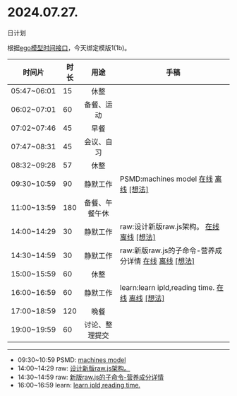 # 2024.07.27.
日计划

根据[ego模型时间接口](https://gitee.com/hyg/blog/blob/master/timeflow.md)，今天绑定模版1(1b)。

| 时间片 | 时长 | 用途 | 手稿 |
| --- | --- | :---: | --- |
| 05:47~06:01 | 15 | 休整 |  |
| 06:02~07:01 | 60 | 备餐、运动 |  |
| 07:02~07:46 | 45 | 早餐 |  |
| 07:47~08:31 | 45 | 会议、自习 |  |
| 08:32~09:28 | 57 | 休整 |  |
| 09:30~10:59 | 90 | 静默工作 | PSMD:machines model [在线](http://simp.ly/p/j1SspP) [离线](../../draft/2024/07/20240727093000.md) <a href="mailto:huangyg@mars22.com?subject=关于2024.07.27.[PSMD:machines model]任务&body=日期: 20240727%0D%0A序号: 5%0D%0A手稿:../../draft/2024/07/20240727093000.md%0D%0A---请勿修改邮件主题及以上内容 从下一行开始写您的想法---%0D%0A">[想法]</a> |
| 11:00~13:59 | 180 | 备餐、午餐午休 |  |
| 14:00~14:29 | 30 | 静默工作 | raw:设计新版raw.js架构。 [在线](http://simp.ly/p/8t3vlk) [离线](../../draft/2024/07/20240727140000.md) <a href="mailto:huangyg@mars22.com?subject=关于2024.07.27.[raw:设计新版raw.js架构。]任务&body=日期: 20240727%0D%0A序号: 7%0D%0A手稿:../../draft/2024/07/20240727140000.md%0D%0A---请勿修改邮件主题及以上内容 从下一行开始写您的想法---%0D%0A">[想法]</a> |
| 14:30~14:59 | 30 | 静默工作 | raw:新版raw.js的子命令-营养成分详情 [在线](http://simp.ly/p/5k9gJy) [离线](../../draft/2024/07/20240727143000.md) <a href="mailto:huangyg@mars22.com?subject=关于2024.07.27.[raw:新版raw.js的子命令-营养成分详情]任务&body=日期: 20240727%0D%0A序号: 8%0D%0A手稿:../../draft/2024/07/20240727143000.md%0D%0A---请勿修改邮件主题及以上内容 从下一行开始写您的想法---%0D%0A">[想法]</a> |
| 15:00~15:59 | 60 | 休整 |  |
| 16:00~16:59 | 60 | 静默工作 | learn:learn ipld,reading time. [在线](http://simp.ly/p/4QDThK) [离线](../../draft/2024/07/20240727160000.md) <a href="mailto:huangyg@mars22.com?subject=关于2024.07.27.[learn:learn ipld,reading time.]任务&body=日期: 20240727%0D%0A序号: 10%0D%0A手稿:../../draft/2024/07/20240727160000.md%0D%0A---请勿修改邮件主题及以上内容 从下一行开始写您的想法---%0D%0A">[想法]</a> |
| 17:00~18:59 | 120 | 晚餐 |  |
| 19:00~19:59 | 60 | 讨论、整理提交 |  |

---

- 09:30~10:59	PSMD: [machines model](../../draft/2024/07/20240727093000.md)
- 14:00~14:29	raw: [设计新版raw.js架构。](../../draft/2024/07/20240727140000.md)
- 14:30~14:59	raw: [新版raw.js的子命令-营养成分详情](../../draft/2024/07/20240727143000.md)
- 16:00~16:59	learn: [learn ipld,reading time.](../../draft/2024/07/20240727160000.md)
